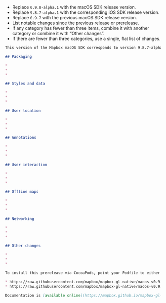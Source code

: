 * Replace `0.9.8-alpha.1` with the macOS SDK release version.
* Replace `9.8.7-alpha.1` with the corresponding iOS SDK release version.
* Replace `0.9.7` with the previous macOS SDK release version.
* List notable changes since the previous release or prerelease.
* If any category has fewer than three items, combine it with another category or combine it with “Other changes”.
* If there are fewer than three categories, use a single, flat list of changes.

```markdown
This version of the Mapbox macOS SDK corresponds to version 9.8.7-alpha.1 of the Mapbox iOS SDK. [Changes](https://github.com/mapbox/mapbox-gl-native/compare/macos-v0.9.7...macos-v0.9.8-alpha.1) since [macos-v0.9.7](https://github.com/mapbox/mapbox-gl-native/releases/tag/macos-v0.9.7):

## Packaging

* 
* 
* 

## Styles and data

* 
* 
* 

## User location

* 
* 
* 

## Annotations

* 
* 
* 

## User interaction

* 
* 
* 

## Offline maps

* 
* 
* 

## Networking

* 
* 
* 

## Other changes

* 
* 
* 

To install this prerelease via CocoaPods, point your Podfile to either of these URLs:

* https://raw.githubusercontent.com/mapbox/mapbox-gl-native/macos-v0.9.8-alpha.1/platform/macos/Mapbox-macOS-SDK.podspec
* https://raw.githubusercontent.com/mapbox/mapbox-gl-native/macos-v0.9.8-alpha.1/platform/macos/Mapbox-macOS-SDK-symbols.podspec.

Documentation is [available online](https://mapbox.github.io/mapbox-gl-native/macos/0.9.8-alpha.1/) or as part of the download.
```